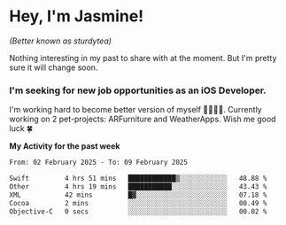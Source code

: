 # Hey, I'm Jasmine!
_(Better known as sturdytea)_

Nothing interesting in my past to share with at the moment. 
But I'm pretty sure it will change soon.

### I'm seeking for new job opportunities as an iOS Developer. 

I'm working hard to become better version of myself 🙇‍♀🏋️‍♀️. 
Currently working on 2 pet-projects: ARFurniture and WeatherApps. 
Wish me good luck 🍀

**My Activity for the past week**

<!--START_SECTION:waka-->

```txt
From: 02 February 2025 - To: 09 February 2025

Swift         4 hrs 51 mins   ████████████▒░░░░░░░░░░░░   48.88 %
Other         4 hrs 19 mins   ███████████░░░░░░░░░░░░░░   43.43 %
XML           42 mins         █▓░░░░░░░░░░░░░░░░░░░░░░░   07.18 %
Cocoa         2 mins          ░░░░░░░░░░░░░░░░░░░░░░░░░   00.49 %
Objective-C   0 secs          ░░░░░░░░░░░░░░░░░░░░░░░░░   00.02 %
```

<!--END_SECTION:waka-->
